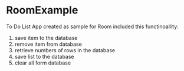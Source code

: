 # RoomExample
To Do List App created as sample for Room included this functinoallity:

1. save item to the database
2. remove item from database 
3. retrieve numbers of rows in the database 
4. save list to the database 
5. clear all form database 
